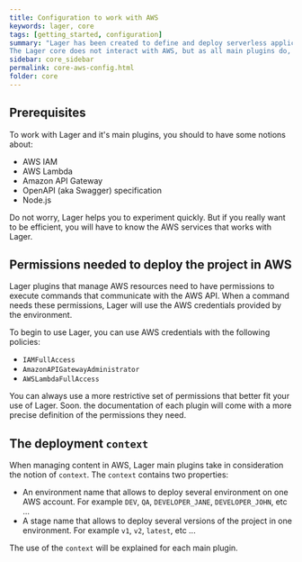 ```yaml
---
title: Configuration to work with AWS
keywords: lager, core
tags: [getting_started, configuration]
summary: "Lager has been created to define and deploy serverless application in AWS.
The Lager core does not interact with AWS, but as all main plugins do, we will describe here how to configure Lager to communicate with AWS."
sidebar: core_sidebar
permalink: core-aws-config.html
folder: core
---
```


## Prerequisites

To work with Lager and it's main plugins, you should to have some notions about:

*   AWS IAM
*   AWS Lambda
*   Amazon API Gateway
*   OpenAPI (aka Swagger) specification
*   Node.js

Do not worry, Lager helps you to experiment quickly. But if you really want to be efficient, you will have to know the AWS services that works with Lager.

## Permissions needed to deploy the project in AWS

Lager plugins that manage AWS resources need to have permissions to execute commands that communicate with the AWS API. When a command needs these
permissions, Lager will use the AWS credentials provided by the environment.

To begin to use Lager, you can use AWS credentials with the following policies:

*  `IAMFullAccess`
*  `AmazonAPIGatewayAdministrator`
*  `AWSLambdaFullAccess`

You can always use a more restrictive set of permissions that better fit your use of Lager. Soon. the documentation of each plugin will come with a more
precise definition of the permissions they need.

## The deployment `context`

When managing content in AWS, Lager main plugins take in consideration the notion of `context`. The `context` contains two properties:

*   An environment name that allows to deploy several environment on one AWS account. For example `DEV`, `QA`, `DEVELOPER_JANE`, `DEVELOPER_JOHN`, etc ...
*   A stage name that allows to deploy several versions of the project in one environment. For example `v1`, `v2`, `latest`, etc ...

The use of the `context` will be explained for each main plugin.
